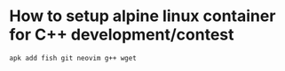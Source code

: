 # How to setup alpine linux container for C++ development/contest

```
apk add fish git neovim g++ wget
```
